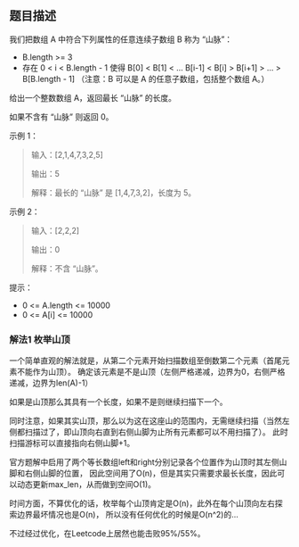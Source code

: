 ## 题目描述

我们把数组 A 中符合下列属性的任意连续子数组 B 称为 “山脉”：

- B.length >= 3
- 存在 0 < i < B.length - 1 使得 B[0] < B[1] < ... B[i-1] < B[i] > B[i+1] > ... > B[B.length - 1]
（注意：B 可以是 A 的任意子数组，包括整个数组 A。）

给出一个整数数组 A，返回最长 “山脉” 的长度。

如果不含有 “山脉” 则返回 0。

示例 1：

>输入：[2,1,4,7,3,2,5]
>
>输出：5
>
>解释：最长的 “山脉” 是 [1,4,7,3,2]，长度为 5。

示例 2：

>输入：[2,2,2]
>
>输出：0
>
>解释：不含 “山脉”。
 

提示：

- 0 <= A.length <= 10000
- 0 <= A[i] <= 10000

### 解法1 枚举山顶
一个简单直观的解法就是，从第二个元素开始扫描数组至倒数第二个元素（首尾元素不能作为山顶）。
确定该元素是不是山顶（左侧严格递减，边界为0，右侧严格递减，边界为len(A)-1）

如果是山顶那么其具有一个长度，如果不是则继续扫描下一个。

同时注意，如果其实山顶，那么以为这在这座山的范围内，无需继续扫描（当然左侧都扫描过了，即山顶向右直到右侧山脚为止所有元素都可以不用扫描了）。
此时扫描游标可以直接指向右侧山脚+1。

官方题解中启用了两个等长数组left和right分别记录各个位置作为山顶时其左侧山脚和右侧山脚的位置，
因此空间用了O(n)，但是其实只需要求最长长度，因此可以动态更新max_len，从而做到空间O(1)。

时间方面，不算优化的话，枚举每个山顶肯定是O(n)，此外在每个山顶向左右探索边界最坏情况也是O(n)，
所以没有任何优化的时候是O(n^2)的…

不过经过优化，在Leetcode上居然也能击败95%/55%。